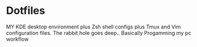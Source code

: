 # Dotfiles
MY KDE desktop environment plus Zsh shell configs plus Tmux and Vim configuration files. The rabbit hole goes deep.. Basically Progamming my pc workflow
